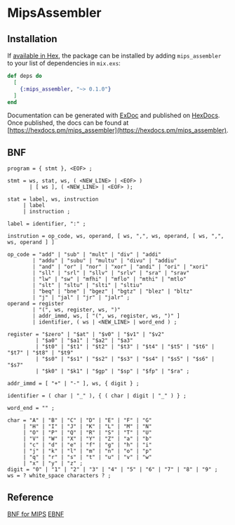 # MipsAssembler

## Installation

If [available in Hex](https://hex.pm/docs/publish), the package can be installed
by adding `mips_assembler` to your list of dependencies in `mix.exs`:

```elixir
def deps do
  [
    {:mips_assembler, "~> 0.1.0"}
  ]
end
```

Documentation can be generated with [ExDoc](https://github.com/elixir-lang/ex_doc)
and published on [HexDocs](https://hexdocs.pm). Once published, the docs can
be found at [https://hexdocs.pm/mips_assembler](https://hexdocs.pm/mips_assembler).

## BNF

```EBNF
program = { stmt }, <EOF> ;

stmt = ws, stat, ws, ( <NEW_LINE> | <EOF> )
       | [ ws ], ( <NEW_LINE> | <EOF> );

stat = label, ws, instruction
     | label
     | instruction ;

label = identifier, ":" ;

instrution = op_code, ws, operand, [ ws, ",", ws, operand, [ ws, ",", ws, operand ] ]

op_code = "add" | "sub" | "mult" | "div" | "addi"
        | "addu" | "subu" | "multu" | "divu" | "addiu"
        | "and" | "or" | "nor" | "xor" | "andi" | "ori" | "xori"
        | "sll" | "srl" | "sllv" | "srlv" | "sra" | "srav"
        | "lw" | "sw" | "mfhi" | "mflo" | "mthi" | "mtlo"
        | "slt" | "sltu" | "slti" | "sltiu"
        | "beq" | "bne" | "bgez" | "bgtz" | "blez" | "bltz"
        | "j" | "jal" | "jr" | "jalr" ;
operand = register
        | "(", ws, register, ws, ")"
        | addr_immd, ws, [ "(", ws, register, ws, ")" ]
        | identifier, ( ws | <NEW_LINE> | word_end ) ;

register = "$zero" | "$at" | "$v0" | "$v1" | "$v2"
         | "$a0" | "$a1" | "$a2" | "$a3"
         | "$t0" | "$t1" | "$t2" | "$t3" | "$t4" | "$t5" | "$t6" | "$t7" | "$t8" | "$t9"
         | "$s0" | "$s1" | "$s2" | "$s3" | "$s4" | "$s5" | "$s6" | "$s7"
         | "$k0" | "$k1" | "$gp" | "$sp" | "$fp" | "$ra" ;

addr_immd = [ "+" | "-" ], ws, { digit } ;

identifier = ( char | "_" ), { ( char | digit | "_" ) } ;

word_end = "" ;

char = "A" | "B" | "C" | "D" | "E" | "F" | "G"
     | "H" | "I" | "J" | "K" | "L" | "M" | "N"
     | "O" | "P" | "Q" | "R" | "S" | "T" | "U"
     | "V" | "W" | "X" | "Y" | "Z" | "a" | "b"
     | "c" | "d" | "e" | "f" | "g" | "h" | "i"
     | "j" | "k" | "l" | "m" | "n" | "o" | "p"
     | "q" | "r" | "s" | "t" | "u" | "v" | "w"
     | "x" | "y" | "z" ;
digit = "0" | "1" | "2" | "3" | "4" | "5" | "6" | "7" | "8" | "9" ;
ws = ? white_space characters ? ;
```

## Reference

[BNF for MIPS](https://www.cse.iitd.ac.in/~nvkrishna/courses/winter07/grammar+spec/mips.html)
[EBNF](https://en.wikipedia.org/wiki/Extended_Backus%E2%80%93Naur_form)
